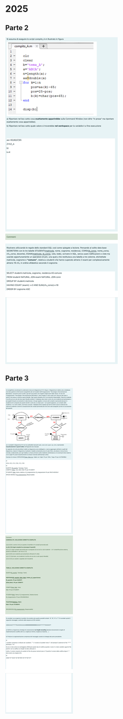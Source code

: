 # 2025

## Parte 2
![](/Dati/Studio/III_Anno/InfoMed/Temi_d'esame/1app_2025/parte_2.png)

## Parte 3
![](/Dati/Studio/III_Anno/InfoMed/Temi_d'esame/1app_2025/parte_3.png)
